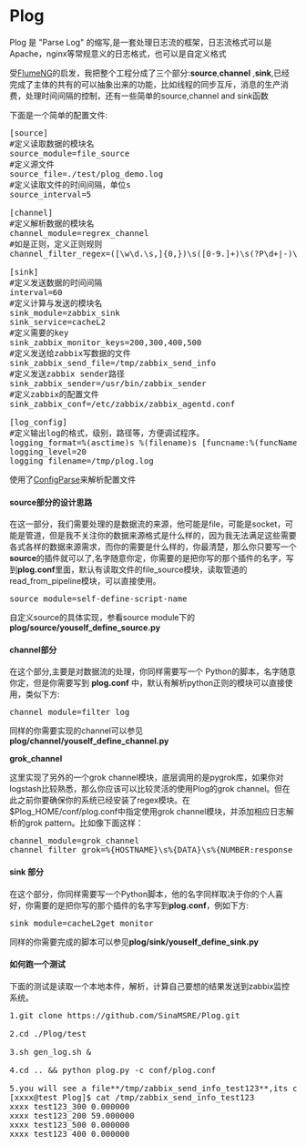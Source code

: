 Plog
====

Plog 是 "Parse Log" 的缩写,是一套处理日志流的框架，日志流格式可以是Apache，nginx等常规意义的日志格式，也可以是自定义格式

受[FlumeNG](http://flume.apache.org/)的启发，我把整个工程分成了三个部分:**source**,**channel** ,**sink**,已经完成了主体的共有的可以抽象出来的功能，比如线程的同步互斥，消息的生产消费，处理时间间隔的控制，还有一些简单的source,channel and sink函数


下面是一个简单的配置文件:
<pre>
[source]
#定义读取数据的模块名
source_module=file_source
#定义源文件
source_file=./test/plog_demo.log
#定义读取文件的时间间隔，单位s
source_interval=5

[channel]
#定义解析数据的模块名
channel_module=regrex_channel
#如是正则，定义正则规则
channel_filter_regex=([\w\d.\s,]{0,})\s([0-9.]+)\s(?P<response_time>\d+|-)\s(\w+)\s\[([^\[\]]+)\s\+\d+\]\s"((?:[^"]|\")+)"\s(?P<response_code>\d{3})\s(\d+|-)\s"((?:[^"]|\")+|-)"\s"(.+|-)"\s"((?:[^"]|\")+)"\s"(.+|-)"$

[sink]
#定义发送数据的时间间隔
interval=60
#定义计算与发送的模块名
sink_module=zabbix_sink
sink_service=cacheL2
#定义需要的key
sink_zabbix_monitor_keys=200,300,400,500
#定义发送给zabbix写数据的文件
sink_zabbix_send_file=/tmp/zabbix_send_info
#定义发送zabbix sender路径
sink_zabbix_sender=/usr/bin/zabbix_sender
#定义zabbix的配置文件
sink_zabbix_conf=/etc/zabbix/zabbix_agentd.conf

[log_config]
#定义输出log的格式，级别，路径等，方便调试程序。
logging_format=%(asctime)s %(filename)s [funcname:%(funcName)s] [line:%(lineno)d] %(levelname)s %(message)s
logging_level=20
logging_filename=/tmp/plog.log
</pre>


使用了[ConfigParse](https://docs.python.org/2/library/configparser.html)来解析配置文件


#### source部分的设计思路

在这一部分，我们需要处理的是数据流的来源，他可能是file，可能是socket，可能是管道，但是我不关注你的数据来源格式是什么样的，因为我无法满足这些需要各式各样的数据来源需求，而你的需要是什么样的，你最清楚，那么你只要写一个**source**的插件就可以了,名字随意你定，你需要的是把你写的那个插件的名字，写到**plog.conf**里面，默认有读取文件的file_source模块，读取管道的read_from_pipeline模块，可以直接使用。

<pre>
source_module=self-define-script-name
</pre>
自定义source的具体实现，参看source module下的**plog/source/youself_define_source.py**

#### channel部分
在这个部分,主要是对数据流的处理，你同样需要写一个 Python的脚本，名字随意你定，但是你需要写到 **plog.conf** 中，默认有解析python正则的模块可以直接使用，类似下方:
<pre>
channel_module=filter_log
</pre>
同样的你需要实现的channel可以参见 **plog/channel/youself_define_channel.py**

**grok_channel**

这里实现了另外的一个grok channel模块，底层调用的是pygrok库，如果你对logstash比较熟悉，那么你应该可以比较灵活的使用Plog的grok channel。但在此之前你要确保你的系统已经安装了regex模块。在$Plog_HOME/conf/plog.conf中指定使用grok channel模块，并添加相应日志解析的grok pattern。比如像下面这样：

<pre>
channel_module=grok_channel
channel_filter_grok=%{HOSTNAME}\s%{DATA}\s%{NUMBER:response_time}\s%{WORD}\s\[.*\]\s\".*\"\s%{WORD:response_code}
</pre>

#### sink 部分
在这个部分，你同样需要写一个Python脚本，他的名字同样取决于你的个人喜好，你需要的是把你写的那个插件的名字写到**plog.conf**，例如下方:
<pre>
sink_module=cacheL2get_monitor
</pre>
同样的你需要完成的脚本可以参见**plog/sink/youself_define_sink.py**


#### 如何跑一个测试
下面的测试是读取一个本地本件，解析，计算自己要想的结果发送到zabbix监控系统。
<pre>
1.git clone https://github.com/SinaMSRE/Plog.git

2.cd ./Plog/test 

3.sh gen_log.sh & 

4.cd .. && python plog.py -c conf/plog.conf

5.you will see a file**/tmp/zabbix_send_info_test123**,its contents like followings:
[xxxx@test Plog]$ cat /tmp/zabbix_send_info_test123
xxxx test123_300 0.000000
xxxx test123_200 59.000000
xxxx test123_500 0.000000
xxxx test123_400 0.000000
</pre>

